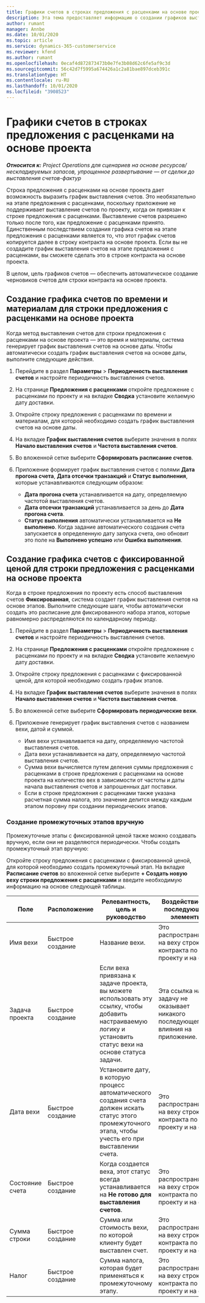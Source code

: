 ```yaml
---
title: Графики счетов в строках предложения с расценками на основе проекта
description: Эта тема предоставляет информацию о создании графиков выставления счетов и контрольных точек для строк предложений с расценками.
author: rumant
manager: Annbe
ms.date: 10/01/2020
ms.topic: article
ms.service: dynamics-365-customerservice
ms.reviewer: kfend
ms.author: rumant
ms.openlocfilehash: 0ecaf4d872873473b0e7fe3b08d62c6fe5af9c3d
ms.sourcegitcommit: 56c42d7f5995a674426a1c2a81bae897dceb391c
ms.translationtype: HT
ms.contentlocale: ru-RU
ms.lasthandoff: 10/01/2020
ms.locfileid: "3908523"
---
```

# <a name="invoice-schedules-on-project-based-quote-lines"></a>Графики счетов в строках предложения с расценками на основе проекта

_**Относится к:** Project Operations для сценариев на основе ресурсов/нескладируемых запасов, упрощенное развертывание — от сделки до выставления счетов-фактур_

Строка предложения с расценками на основе проекта дает возможность выразить график выставления счетов. Это необязательно на этапе предложения с расценками, поскольку приложение не поддерживает выставление счетов по проекту, когда он привязан к строке предложения с расценками. Выставление счетов разрешено только после того, как предложение с расценками принято. Единственным последствием создания графика счетов на этапе предложения с расценками является то, что этот график счетов копируется далее в строку контракта на основе проекта. Если вы не создадите график выставления счетов на этапе предложения с расценками, вы сможете сделать это в строке контракта на основе проекта.

В целом, цель графиков счетов — обеспечить автоматическое создание черновиков счетов для строки контракта на основе проекта. 

## <a name="create-a-time-and-material-invoice-schedule-for-a-project-based-quote-line"></a>Создание графика счетов по времени и материалам для строки предложения с расценками на основе проекта

Когда метод выставления счетов для строки предложения с расценками на основе проекта — это время и материалы, система генерирует график выставления счетов на основе даты. Чтобы автоматически создать график выставления счетов на основе даты, выполните следующие действия.

1. Перейдите в раздел **Параметры** > **Периодичность выставления счетов** и настройте периодичность выставления счетов.
2. На странице **Предложения с расценками** откройте предложение с расценками по проекту и на вкладке **Сводка** установите желаемую дату доставки.
3. Откройте строку предложения с расценками по времени и материалам, для которой необходимо создать график выставления счетов на основе даты. 
4. На вкладке **График выставления счетов** выберите значения в полях **Начало выставления счетов** и **Частота выставления счетов**. 
5. Во вложенной сетке выберите **Сформировать расписание счетов**.
6. Приложение формирует график выставления счетов с полями **Дата прогона счета**, **Дата отсечки транзакций** и **Статус выполнения**, которые устанавливаются следующим образом:

    - **Дата прогона счета** устанавливается на дату, определяемую частотой выставления счетов.
    - **Дата отсечки транзакций** устанавливается за день до **Дата прогона счета**.
    - **Статус выполнения** автоматически устанавливается на **Не выполнено**. Когда задание автоматического создания счета запускается в определенную дату запуска счета, оно обновит это поле на **Выполнено успешно** или **Ошибка выполнения**.

## <a name="create-a-fixed-price-invoice-schedule-for-a-project-based-quote-line"></a>Создание графика счетов с фиксированной ценой для строки предложения с расценками на основе проекта

Когда в строке предложения по проекту есть способ выставления счетов **Фиксированная**, система создает график выставления счетов на основе этапов. Выполните следующие шаги, чтобы автоматически создать это расписание для фиксированного набора этапов, которые равномерно распределяются по календарному периоду.

1. Перейдите в раздел **Параметры** > **Периодичность выставления счетов** и настройте периодичность выставления счетов.
2. На странице **Предложения с расценками** откройте предложение с расценками по проекту и на вкладке **Сводка** установите желаемую дату доставки.
3. Откройте строку предложения с расценками с фиксированной ценой, для которой необходимо создать график этапов. 
4. На вкладке **График выставления счетов** выберите значения в полях **Начало выставления счетов** и **Частота выставления счетов**. 
5. Во вложенной сетке выберите **Сформировать периодические вехи**.
6. Приложение генерирует график выставления счетов с названием вехи, датой и суммой.

    - Имя вехи устанавливается на дату, определяемую частотой выставления счетов.
    - Дата вехи устанавливается на дату, определяемую частотой выставления счетов.
    - Сумма вехи вычисляется путем деления суммы предложения с расценками в строке предложения с расценками на основе проекта на количество вех в зависимости от частоты и даты начала выставления счетов и запрошенных дат поставки.
    - Если в строке предложения с расценками также указана расчетная сумма налога, это значение делится между каждым этапом поровну при создании периодических этапов.

### <a name="manually-create-milestones"></a>Создание промежуточных этапов вручную

Промежуточные этапы с фиксированной ценой также можно создавать вручную, если они не разделяются периодически. Чтобы создать промежуточный этап вручную:

Откройте строку предложения с расценками с фиксированной ценой, для которой необходимо создать промежуточный этап. На вкладке **Расписание счетов** во вложенной сетке выберите **+ Создать новую веху строки предложения с расценками** и введите необходимую информацию на основе следующей таблицы.

| **Поле** | **Расположение** | **Релевантность, цель и руководство** | **Воздействие на последующие элементы** |
| --- | --- | --- | --- |
| Имя вехи | Быстрое создание | Название вехи. | Это распространяется на веху строки контракта по проекту и на счет |
| Задача проекта | Быстрое создание | Если веха привязана к задаче проекта, вы можете использовать эту ссылку, чтобы добавить настраиваемую логику и установить статус вехи на основе статуса задачи. | Эта ссылка на задачу не оказывает никакого последующего влияния на приложение. |
| Дата вехи | Быстрое создание | Установите дату, в которую процесс автоматического создания счета должен искать статус этого промежуточного этапа, чтобы учесть его при выставлении счета. | Это распространяется на веху строки контракта по проекту и на счет. |
| Состояние счета | Быстрое создание | Когда создается веха, этот статус всегда устанавливается на **Не готово для выставления счетов**. | Это распространяется на веху строки контракта по проекту и на счет. |
| Сумма строки | Быстрое создание | Сумма или стоимость вехи, по которой клиенту будет выставлен счет. | Это распространяется на веху строки контракта по проекту и на счет. |
| Налог | Быстрое создание | Сумма налога, которая будет применяться к промежуточному этапу. | Это распространяется на веху строки контракта по проекту и на счет. |